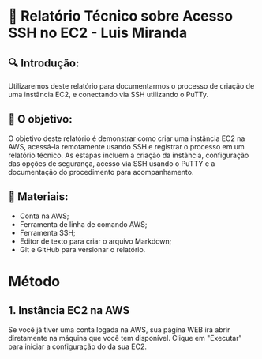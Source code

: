 # 🙋‍ Relatório Técnico sobre Acesso SSH no EC2 - Luis Miranda

## :mag: Introdução:

Utilizaremos deste relatório para documentarmos o processo de criação de uma instância EC2, e conectando via SSH utilizando o PuTTy.

## :dart: O objetivo:

O objetivo deste relatório é demonstrar como criar uma instância EC2 na AWS, acessá-la remotamente usando SSH e registrar o processo em um relatório técnico. As estapas incluem a criação da instância, configuração das opções de segurança, acesso via SSH usando o PuTTY e a documentação do procedimento para acompanhamento.


## :jigsaw: Materiais:

* Conta na AWS;
* Ferramenta de linha de comando AWS;
* Ferramenta SSH;
* Editor de texto para criar o arquivo Markdown;
* Git e GitHub para versionar o relatório.

# Método

## 1. Instância EC2 na AWS

Se você já tiver uma conta logada na AWS, sua página WEB irá abrir diretamente na máquina que você tem disponível. Clique em "Executar" para iniciar a configuração do da sua EC2. 
